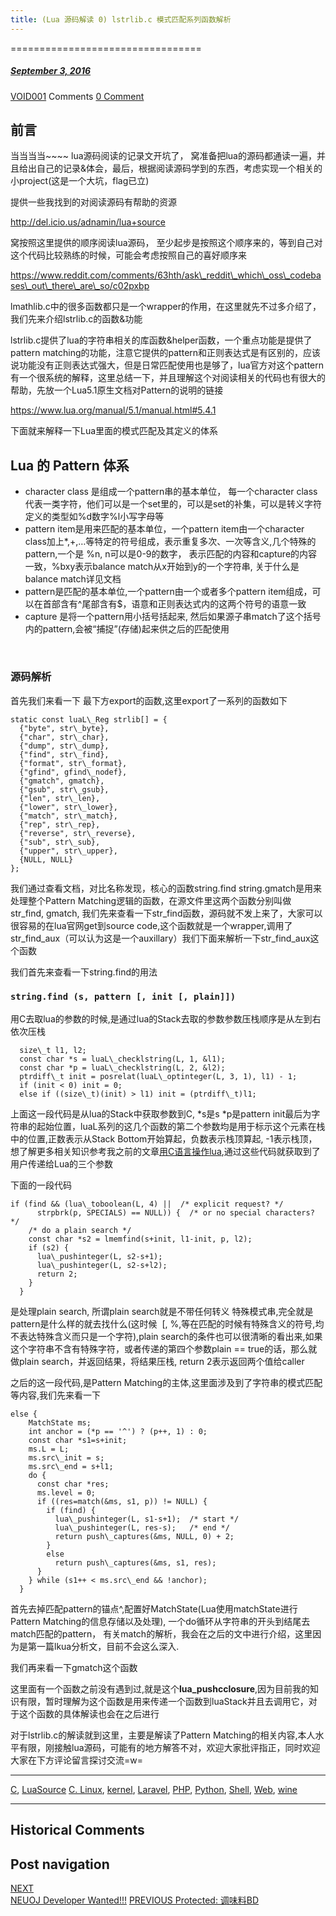 ```yaml
---
title: (Lua 源码解读 0) lstrlib.c 模式匹配系列函数解析
---
```

=================================



#####  [September 3, 2016](https://web.archive.org/web/20201020195343/https://void-shana.moe/linux/c/lua-%e6%ba%90%e7%a0%81%e8%a7%a3%e8%af%bb-0-lstrlib-c-%e6%a8%a1%e5%bc%8f%e5%8c%b9%e9%85%8d%e7%b3%bb%e5%88%97%e5%87%bd%e6%95%b0%e8%a7%a3%e6%9e%90.html "11:33 am") 
[VOID001](https://web.archive.org/web/20201020195343/https://void-shana.moe/author/void001 "View all posts by VOID001") Comments  [0 Comment](https://web.archive.org/web/20201020195343/https://void-shana.moe/linux/c/lua-%e6%ba%90%e7%a0%81%e8%a7%a3%e8%af%bb-0-lstrlib-c-%e6%a8%a1%e5%bc%8f%e5%8c%b9%e9%85%8d%e7%b3%bb%e5%88%97%e5%87%bd%e6%95%b0%e8%a7%a3%e6%9e%90.html#respond)





前言
--


当当当当~~~~ lua源码阅读的记录文开坑了， 窝准备把lua的源码都通读一遍，并且给出自己的记录&体会，最后，根据阅读源码学到的东西，考虑实现一个相关的小project(这是一个大坑，flag已立)


提供一些我找到的对阅读源码有帮助的资源


http://del.icio.us/adnamin/lua+source


窝按照这里提供的顺序阅读lua源码， 至少起步是按照这个顺序来的，等到自己对这个代码比较熟练的时候，可能会考虑按照自己的喜好顺序来


https://www.reddit.com/comments/63hth/ask\_reddit\_which\_oss\_codebases\_out\_there\_are\_so/c02pxbp


lmathlib.c中的很多函数都只是一个wrapper的作用，在这里就先不过多介绍了，我们先来介绍lstrlib.c的函数&功能


lstrlib.c提供了lua的字符串相关的库函数&helper函数，一个重点功能是提供了pattern matching的功能，注意它提供的pattern和正则表达式是有区别的，应该说功能没有正则表达式强大，但是日常匹配使用也是够了，lua官方对这个pattern有一个很系统的解释，这里总结一下，并且理解这个对阅读相关的代码也有很大的帮助，先放一个Lua5.1原生文档对Pattern的说明的链接


https://www.lua.org/manual/5.1/manual.html#5.4.1


下面就来解释一下Lua里面的模式匹配及其定义的体系


Lua 的 Pattern 体系
----------------


* character class 是组成一个pattern串的基本单位， 每一个character class代表一类字符，他们可以是一个set里的，可以是set的补集，可以是转义字符定义的类型如%d数字%l小写字母等
* pattern item是用来匹配的基本单位，一个pattern item由一个character class加上*,+,…等特定的符号组成，表示重复多次、一次等含义,几个特殊的pattern,一个是 %n, n可以是0-9的数字， 表示匹配的内容和capture的内容一致，%bxy表示balance match从x开始到y的一个字符串, 关于什么是balance match详见文档
* pattern是匹配的基本单位,一个pattern由一个或者多个pattern item组成，可以在首部含有^尾部含有$，语意和正则表达式内的这两个符号的语意一致
* capture 是将一个pattern用小括号括起来, 然后如果源子串match了这个括号内的pattern,会被“捕捉”(存储)起来供之后的匹配使用


 


### 源码解析


首先我们来看一下 最下方export的函数,这里export了一系列的函数如下



```
static const luaL\_Reg strlib[] = {
  {"byte", str\_byte},
  {"char", str\_char},
  {"dump", str\_dump},
  {"find", str\_find},
  {"format", str\_format},
  {"gfind", gfind\_nodef},
  {"gmatch", gmatch},
  {"gsub", str\_gsub},
  {"len", str\_len},
  {"lower", str\_lower},
  {"match", str\_match},
  {"rep", str\_rep},
  {"reverse", str\_reverse},
  {"sub", str\_sub},
  {"upper", str\_upper},
  {NULL, NULL}
};

```

我们通过查看文档，对比名称发现，核心的函数string.find string.gmatch是用来处理整个Pattern Matching逻辑的函数，在源文件里这两个函数分别叫做 str\_find, gmatch, 我们先来查看一下str\_find函数，源码就不发上来了，大家可以很容易的在lua官网get到source code,这个函数就是一个wrapper,调用了str\_find\_aux（可以认为这是一个auxillary）我们下面来解析一下str\_find\_aux这个函数


我们首先来查看一下string.find的用法


### `string.find (s, pattern [, init [, plain]])`


用C去取lua的参数的时候,是通过lua的Stack去取的参数参数压栈顺序是从左到右依次压栈



```
  size\_t l1, l2;
  const char *s = luaL\_checklstring(L, 1, &l1);
  const char *p = luaL\_checklstring(L, 2, &l2);
  ptrdiff\_t init = posrelat(luaL\_optinteger(L, 3, 1), l1) - 1;
  if (init < 0) init = 0;
  else if ((size\_t)(init) > l1) init = (ptrdiff\_t)l1;
```

上面这一段代码是从lua的Stack中获取参数到C, *s是s *p是pattern init最后为字符串的起始位置，luaL系列的这几个函数的第二个参数均是用于标示这个元素在栈中的位置,正数表示从Stack Bottom开始算起，负数表示栈顶算起, -1表示栈顶，想了解更多相关知识参考我之前的文章[用C语言操作lua](https://web.archive.org/web/20201020195343/https://voidisprogramer.com/linux/c/%e7%94%a8c%e8%af%ad%e8%a8%80%e6%93%8d%e4%bd%9clua.html),通过这些代码就获取到了用户传递给Lua的三个参数


下面的一段代码



```
if (find && (lua\_toboolean(L, 4) ||  /* explicit request? */
      strpbrk(p, SPECIALS) == NULL)) {  /* or no special characters? */
    /* do a plain search */
    const char *s2 = lmemfind(s+init, l1-init, p, l2);
    if (s2) {
      lua\_pushinteger(L, s2-s+1);
      lua\_pushinteger(L, s2-s+l2);
      return 2;
    }
  }
```

是处理plain search, 所谓plain search就是不带任何转义 特殊模式串,完全就是pattern是什么样的就去找什么(这时候  [, %,等在匹配的时候有特殊含义的符号,均不表达特殊含义而只是一个字符),plain search的条件也可以很清晰的看出来,如果这个字符串不含有特殊字符，或者传递的第四个参数plain == true的话，那么就做plain search，并返回结果，将结果压栈, return 2表示返回两个值给caller


之后的这一段代码,是Pattern Matching的主体,这里面涉及到了字符串的模式匹配等内容,我们先来看一下



```
else {
    MatchState ms;
    int anchor = (*p == '^') ? (p++, 1) : 0;
    const char *s1=s+init;
    ms.L = L;
    ms.src\_init = s;
    ms.src\_end = s+l1;
    do {
      const char *res;
      ms.level = 0;
      if ((res=match(&ms, s1, p)) != NULL) {
        if (find) {
          lua\_pushinteger(L, s1-s+1);  /* start */
          lua\_pushinteger(L, res-s);   /* end */
          return push\_captures(&ms, NULL, 0) + 2;
        }
        else
          return push\_captures(&ms, s1, res);
      }
    } while (s1++ < ms.src\_end && !anchor);
  }
```

首先去掉匹配pattern的锚点^,配置好MatchState(Lua使用matchState进行Pattern Matching的信息存储以及处理), 一个do循环从字符串的开头到结尾去match匹配的pattern， 有关match的解析，我会在之后的文中进行介绍，这里因为是第一篇lkua分析文，目前不会这么深入.


我们再来看一下gmatch这个函数


这里面有一个函数之前没有遇到过,就是这个**lua\_pushcclosure**,因为目前我的知识有限，暂时理解为这个函数是用来传递一个函数到luaStack并且去调用它，对于这个函数的具体解读也会在之后进行


对于lstrlib.c的解读就到这里，主要是解读了Pattern Matching的相关内容,本人水平有限，刚接触lua源码，可能有的地方解答不对，欢迎大家批评指正，同时欢迎大家在下方评论留言探讨交流=w=






---


[C](https://web.archive.org/web/20201020195343/https://void-shana.moe/category/linux/c), [LuaSource](https://web.archive.org/web/20201020195343/https://void-shana.moe/category/linux/c/luasource) [C. Linux](https://web.archive.org/web/20201020195343/https://void-shana.moe/tag/c-linux), [kernel](https://web.archive.org/web/20201020195343/https://void-shana.moe/tag/kernel), [Laravel](https://web.archive.org/web/20201020195343/https://void-shana.moe/tag/laravel), [PHP](https://web.archive.org/web/20201020195343/https://void-shana.moe/tag/php), [Python](https://web.archive.org/web/20201020195343/https://void-shana.moe/tag/python), [Shell](https://web.archive.org/web/20201020195343/https://void-shana.moe/tag/shell), [Web](https://web.archive.org/web/20201020195343/https://void-shana.moe/tag/web), [wine](https://web.archive.org/web/20201020195343/https://void-shana.moe/tag/wine) 






------------------------
## Historical Comments
Post navigation
---------------
[NEXT  
NEUOJ Developer Wanted!!!](https://web.archive.org/web/20201020195343/https://void-shana.moe/uncategorized/neuoj-developer-wanted.html)
[PREVIOUS 
Protected: 调味料BD](https://web.archive.org/web/20201020195343/https://void-shana.moe/uncategorized/%e8%b0%83%e5%91%b3%e6%96%99bd.html)

            